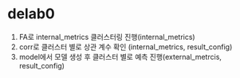# delab0
1. FA로 internal_metrics 클러스터링 진행(internal_metrics)
2. corr로 클러스터 별로 상관 계수 확인 (internal_metrics, result_config)
3. model에서 모델 생성 후 클러스터 별로 예측 진행(external_metrcis, result_config)
